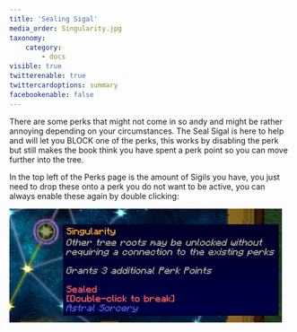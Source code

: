 ```yaml
---
title: 'Sealing Sigal'
media_order: Singularity.jpg
taxonomy:
    category:
        - docs
visible: true
twitterenable: true
twittercardoptions: summary
facebookenable: false
---
```


There are some perks that might not come in so andy and might be rather annoying depending on your circumstances. The Seal Sigal is here to help and will let you BLOCK one of the perks, this works by disabling the perk but still makes the book think you have spent a perk point so you can move further into the tree.

In the top left of the Perks page is the  amount of Sigils you have, you just need to drop these onto a perk you do not want to be active, you can always enable these again by double clicking:

![](Singularity.jpg)

